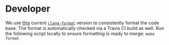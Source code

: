 # Developer

We use [this](https://github.com/mapbox/hpp-skel/blob/master/scripts/setup.sh#L7%60) current [`clang-format`](https://clang.llvm.org/docs/ClangFormat.html) version to consistently format the code base. The format is automatically checked via a Travis CI build as well. Run the following script locally to ensure formatting is ready to merge:
`make format`
